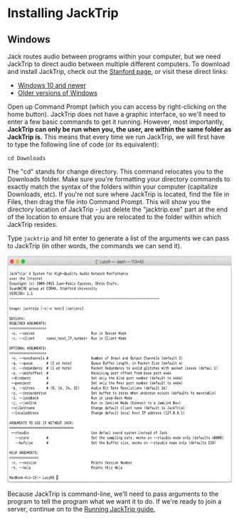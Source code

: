 # Installing JackTrip
## Windows

Jack routes audio between programs within your computer, but we need JackTrip to direct audio between multiple different computers. To download and install JackTrip, check out the [Stanford page](), or visit these direct links:
- [Windows 10 and newer](https://ccrma.stanford.edu/software/jacktrip/windows/jacktrip.exe)
- [Older versions of Windows](https://ccrma.stanford.edu/software/jacktrip/windows/1.2.1/jacktrip.exe)

Open up Command Prompt (which you can access by right-clicking on the home button). JackTrip does not have a graphic interface, so we'll need to enter a few basic commands to get it running. However, most importantly, __JackTrip can only be run when you, the user, are within the same folder as JackTrip is.__ This means that every time we run JackTrip, we will first have to type the following line of code (or its equivalent):

```
cd Downloads
```
The "cd" stands for change directory. This command relocates you to the Downloads folder. Make sure you're formatting your directory commands to exactly match the syntax of the folders within your computer (capitalize Downloads, etc). If you're not sure where JackTrip is located, find the file in Files, then drag the file into Command Prompt. This will show you the directory location of JackTrip - just delete the "jacktrip.exe" part at the end of the location to ensure that you are relocated to the folder within which JackTrip resides.

Type `jacktrip` and hit enter to generate a list of the arguments we can pass to JackTrip (in other words, the commands we can send it). 

<p align="center">
  <img width="644" height="510" src="https://github.com/lucylangenb/jacktrip/blob/master/screencaps/osx_jacktripcommands.png?raw=true">
</p>

Because JackTrip is command-line, we'll need to pass arguments to the program to tell the program what we want it to do. If we're ready to join a server, continue on to the [Running JackTrip guide.](https://github.com/lucylangenb/jacktrip/blob/master/run_osx.md#running-jack-and-jacktrip)
